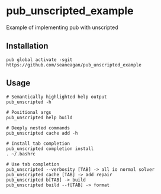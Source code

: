 pub_unscripted_example
======================

Example of implementing pub with unscripted

## Installation
```shell
pub global activate -sgit https://github.com/seaneagan/pub_unscripted_example
```

## Usage
```shell
# Semantically highlighted help output
pub_unscripted -h

# Positional args
pub_unscripted help build

# Deeply nested commands
pub_unscripted cache add -h

# Install tab completion
pub_unscripted completion install
. ~/.bashrc

# Use tab completion
pub_unscripted --verbosity [TAB] -> all io normal solver
pub_unscripted cache [TAB] -> add repair
pub_unscripted b[TAB] -> build
pub_unscripted build --f[TAB] -> format
```
